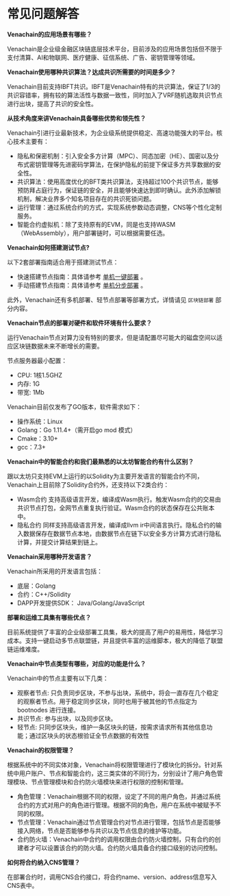 # 常见问题解答

**Venachain的应用场景有哪些？**
  
Venachain是企业级金融区块链底层技术平台，目前涉及的应用场景包括但不限于支付清算、AI和物联网、医疗健康、征信系统、广告、密钥管理等领域。

**Venachain使用哪种共识算法？达成共识所需要的时间是多少？**
  
Venachain目前支持IBFT共识。IBFT是Venachain特有的共识算法，保证了1/3的共识容错率，拥有较的算法活性与数据一致性，同时加入了VRF随机选取共识节点进行出块，提高了共识的安全性。

**从技术角度来讲Venachain具备哪些优势和领先性？**

Venachain引进行业最新技术，为企业级系统提供稳定、高速功能强大的平台。核心技术主要有：

+ 隐私和保密机制：引入安全多方计算（MPC）、同态加密（HE）、国密以及分布式密钥管理等先进密码学算法，在保护隐私的前提下保证多方共享数据的安全性。
+ 共识算法：使用高度优化的BFT类共识算法，支持超过100个共识节点，能够预防拜占庭行为，保证链的安全，并且能够快速达到即时确认。此外添加解锁机制，解决业界多个知名项目存在的共识死锁问题。
+ 运行管理：通过系统合约的方式，实现系统参数动态调整，CNS等个性化定制服务。
+ 智能合约虚拟机：除了支持原有的EVM，同是也支持WASM（WebAssembly），用户部署链时，可以根据需要任选。

**Venachain如何搭建测试节点?**
  
以下2套部署指南适合用于搭建测试节点：

+ 快速搭建节点指南：具体请参考 [单机一键部署]() 。
+ 手动搭建节点指南：具体请参考 [单机分步部署]() 。

此外，Venachain还有多机部署、轻节点部署等部署方式，详情请见 `区块链部署` 部分内容。

**Venachain节点的部署对硬件和软件环境有什么要求？**

运行Venachain节点对算力没有特别的要求，但是请配置尽可能大的磁盘空间以适应区块链数据未来不断增长的需要。

节点服务器最小配置：

+ CPU: 1核1.5GHZ
+ 内存: 1G
+ 带宽: 1Mb

Venachain目前仅发布了GO版本，软件需求如下：

+ 操作系统：Linux
+ Golang：Go 1.11.4+（需开启go mod 模式）
+ Cmake：3.10+
+ gcc：7.3+

**Venachain中的智能合约和我们最熟悉的以太坊智能合约有什么区别？**
  
跟以太坊只支持EVM上运行的以Solidity为主要开发语言的智能合约不同，Venachain上目前除了Solidity合约外，还支持以下2类合约：

+ Wasm合约 支持高级语言开发，编译成Wasm执行。触发Wasm合约的交易由共识节点打包，全网节点重复执行验证。Wasm合约的状态保存在公共账本中。
+ 隐私合约 同样支持高级语言开发，编译成llvm ir中间语言执行。隐私合约的输入数据保存在数据节点本地，由数据节点在链下以安全多方计算方式进行隐私计算，并提交计算结果到链上。

**Venachain采用哪种开发语言？**

Venachain所采用的开发语言包括：

+ 底层：Golang
+ 合约：C++/Solidity
+ DAPP开发提供SDK： Java/Golang/JavaScript

**部署和运维工具集有哪些优点？**

目前系统提供了丰富的企业级部署工具集，极大的提高了用户的易用性，降低学习成本。支持一键启动多节点联盟链，并且提供丰富的运维脚本，极大的降低了联盟链运维难度。

**Venachain中节点类型有哪些，对应的功能是什么？**

Venachain中的节点主要有以下几类：

+ 观察者节点: 只负责同步区块，不参与出块，系统中，将会一直存在几个稳定的观察者节点。用于稳定同步区块，同时也用于被其他的节点指定为bootnodes 进行连接。
+ 共识节点: 参与出块，以及同步区块。
+ 轻节点: 只同步区块头，维护一条区块头的链，按需求请求所有其他信息功能；通过区块头的状态根验证全节点数据的有效性

**Venachain的权限管理？**

根据系统中的不同实体对象，Venachain将权限管理进行了模块化的拆分。针对系统中用户账户、节点和智能合约，这三类实体的不同行为，分别设计了用户角色管理模块、节点管理模块和合约防火墙模块来进行权限的控制和管理。

+ 角色管理：Venachain根据不同的权限，设定了不同的用户角色，并通过系统合约的方式对用户的角色进行管理。根据不同的角色，用户在系统中被赋予不同的权限。
+ 节点管理：Venachain通过节点管理合约对节点进行管理，包括节点是否能够接入网络，节点是否能够参与共识以及节点信息的维护等功能。
+ 合约防火墙：Venachain中合约的调用权限由合约防火墙控制，只有合约的创建者才可以设置该合约的防火墙。合约防火墙具备合约接口级别的访问控制。

**如何将合约纳入CNS管理？**

在部署合约时，调用CNS合约接口，将合约name、version、address信息写入CNS表中。
